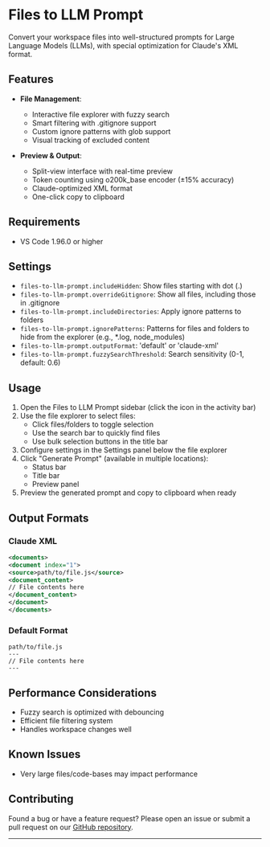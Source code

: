 # Files to LLM Prompt

Convert your workspace files into well-structured prompts for Large Language Models (LLMs), with special optimization for Claude's XML format.

## Features

- **File Management**:
  - Interactive file explorer with fuzzy search
  - Smart filtering with .gitignore support
  - Custom ignore patterns with glob support
  - Visual tracking of excluded content

- **Preview & Output**:
  - Split-view interface with real-time preview
  - Token counting using o200k_base encoder (±15% accuracy)
  - Claude-optimized XML format
  - One-click copy to clipboard

## Requirements

- VS Code 1.96.0 or higher

## Settings

* `files-to-llm-prompt.includeHidden`: Show files starting with dot (.)
* `files-to-llm-prompt.overrideGitignore`: Show all files, including those in .gitignore
* `files-to-llm-prompt.includeDirectories`: Apply ignore patterns to folders
* `files-to-llm-prompt.ignorePatterns`: Patterns for files and folders to hide from the explorer (e.g., *.log, node_modules)
* `files-to-llm-prompt.outputFormat`: 'default' or 'claude-xml'
* `files-to-llm-prompt.fuzzySearchThreshold`: Search sensitivity (0-1, default: 0.6)

## Usage

1. Open the Files to LLM Prompt sidebar (click the icon in the activity bar)
2. Use the file explorer to select files:
   - Click files/folders to toggle selection
   - Use the search bar to quickly find files
   - Use bulk selection buttons in the title bar
3. Configure settings in the Settings panel below the file explorer
4. Click "Generate Prompt" (available in multiple locations):
   - Status bar
   - Title bar
   - Preview panel
5. Preview the generated prompt and copy to clipboard when ready

## Output Formats

### Claude XML
```xml
<documents>
<document index="1">
<source>path/to/file.js</source>
<document_content>
// File contents here
</document_content>
</document>
</documents>
```

### Default Format
```
path/to/file.js
---
// File contents here
---
```

## Performance Considerations

- Fuzzy search is optimized with debouncing
- Efficient file filtering system
- Handles workspace changes well

## Known Issues

- Very large files/code-bases may impact performance

## Contributing

Found a bug or have a feature request? Please open an issue or submit a pull request on our [GitHub repository](https://github.com/DhruvParikh1/files-to-llm-prompt).

---

